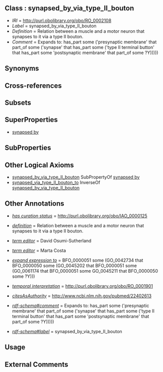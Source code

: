 
## Class : synapsed_by_via_type_II_bouton

 * *IRI* = http://purl.obolibrary.org/obo/RO_0002108
 * *Label* = synapsed_by_via_type_II_bouton
 * *Definition* = Relation between a muscle and a motor neuron that synapses to it via a type II bouton.
 * *Comment* = Expands to: has_part some ('presynaptic membrane' that part_of some ('synapse' that has_part some ('type II terminal button' that has_part some 'postsynaptic membrane' that part_of some ?Y)))))

## Synonyms


## Cross-references


## Subsets


## SuperProperties

 * [synapsed by](../../RO/03/RO_0002103.md)

## SubProperties


## Other Logical Axioms

 * [synapsed_by_via_type_II_bouton](../../RO/08/RO_0002108.md) SubPropertyOf [synapsed by](../../RO/03/RO_0002103.md)
 * [synapsed_via_type_II_bouton_to](../../RO/07/RO_0002107.md) InverseOf [synapsed_by_via_type_II_bouton](../../RO/08/RO_0002108.md)

## Other Annotations

 * *[has curation status](../../IAO/14/IAO_0000114.md)* = http://purl.obolibrary.org/obo/IAO_0000125
 * *[definition](../../IAO/15/IAO_0000115.md)* = Relation between a muscle and a motor neuron that synapses to it via a type II bouton.
 * *[term editor](../../IAO/17/IAO_0000117.md)* = David Osumi-Sutherland
 * *[term editor](../../IAO/17/IAO_0000117.md)* = Marta Costa
 * *[expand expression to](../../IAO/24/IAO_0000424.md)* = BFO_0000051 some (GO_0042734 that BFO_0000050 some (GO_0045202 that BFO_0000051 some (GO_0061174 that BFO_0000051 some GO_0045211 that BFO_0000050 some ?Y)))

 * *[temporal interpretation](../../RO/00/RO_0001900.md)* = http://purl.obolibrary.org/obo/RO_0001901
 * *[citesAsAuthority](../../ty/citesAsAuthority.md)* = http://www.ncbi.nlm.nih.gov/pubmed/22402613
 * *[rdf-schema#comment](../../nt/rdf-schema#comment.md)* = Expands to: has_part some ('presynaptic membrane' that part_of some ('synapse' that has_part some ('type II terminal button' that has_part some 'postsynaptic membrane' that part_of some ?Y)))))
 * *[rdf-schema#label](../../el/rdf-schema#label.md)* = synapsed_by_via_type_II_bouton

## Usage


## External Comments

